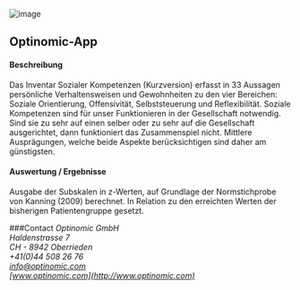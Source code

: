 

![image](http://www.ottiger.org/optinomic_logo/optinomic_logo_small.png)
## Optinomic-App 


#### Beschreibung
Das Inventar Sozialer Kompetenzen (Kurzversion) erfasst in 33 Aussagen persönliche Verhaltensweisen und Gewohnheiten zu den vier Bereichen: Soziale Orientierung, Offensivität, Selbststeuerung und Reflexibilität. Soziale Kompetenzen sind für unser Funktionieren in der Gesellschaft notwendig. Sind sie zu sehr auf einen selber oder zu sehr auf die Gesellschaft ausgerichtet, dann funktioniert das Zusammenspiel nicht. Mittlere Ausprägungen, welche beide Aspekte berücksichtigen sind daher am günstigsten.


#### Auswertung / Ergebnisse
Ausgabe der Subskalen in z-Werten, auf Grundlage der Normstichprobe von Kanning (2009) berechnet. In Relation zu den erreichten Werten der bisherigen Patientengruppe gesetzt.


###Contact
*Optinomic GmbH*   
*Haldenstrasse 7*     
*CH - 8942 Oberrieden*     
*+41(0)44 508 26 76*    
*info@optinomic.com*   
*[www.optinomic.com](http://www.optinomic.com)*   

